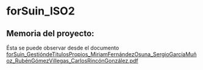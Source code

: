 # forSuin_ISO2
## Memoria del proyecto:
Ésta se puede observar desde el documento [forSuin_GestióndeTitulosPropios_MiriamFernándezOsuna_SergioGarcíaMuñoz_RubénGómezVillegas_CarlosRincónGonzález.pdf](forSuin_GestióndeTitulosPropios_MiriamFernándezOsuna_SergioGarcíaMuñoz_RubénGómezVillegas_CarlosRincónGonzález.pdf)

